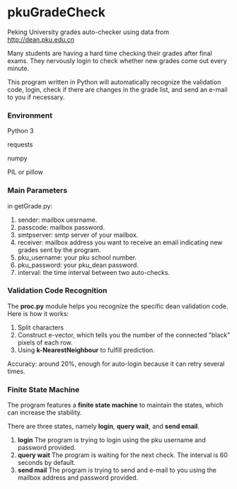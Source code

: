 # pkuGradeCheck
Peking University grades auto-checker using data from http://dean.pku.edu.cn

Many students are having a hard time checking their grades after final exams. They nervously login to check whether new grades come out every minute.

This program written in Python will automatically recognize the validation code, login, check if there are changes in the grade list, and send an e-mail to you if necessary.

### Environment
Python 3

requests

numpy

PIL or pillow

### Main Parameters
in getGrade.py:
1. sender: mailbox uesrname.
2. passcode: mailbox password.
3. smtpserver: smtp server of your mailbox.
4. receiver: mailbox address you want to receive an email indicating new grades sent by the program.
5. pku_username: your pku school number.
6. pku_password: your pku_dean password.
7. interval: the time interval between two auto-checks.

### Validation Code Recognition
The **proc.py** module helps you recognize the specific dean validation code. Here is how it works:
1. Split characters
2. Construct e-vector, which tells you the number of the connected "black" pixels of each row.
3. Using **k-NearestNeighbour** to fulfill prediction.

Accuracy: around 20%, enough for auto-login because it can retry several times.

### Finite State Machine

The program features a **finite state machine** to maintain the states, which can increase the stability.

There are three states, namely **login**, **query wait**, and **send email**. 

1. **login** The program is trying to login using the pku username and password provided.
2. **query wait** The program is waiting for the next check. The interval is 60 seconds by default.
3. **send mail** The program is trying to send and e-mail to you using the mailbox address and password provided.
